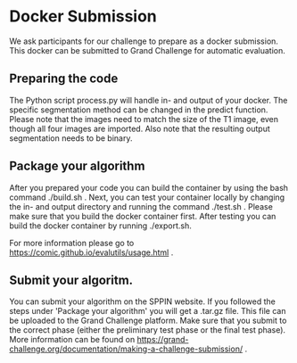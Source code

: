 # Docker Submission

We ask participants for our challenge to prepare as a docker submission. This docker can be submitted to Grand Challenge for automatic evaluation.

## Preparing the code
The Python script process.py will handle in- and output of your docker. The specific segmentation method can be changed in the predict function. Please note that the images need to match the size of the T1 image, even though all four images are imported. Also note that the resulting output segmentation needs to be binary.

## Package your algorithm
After you prepared your code you can build the container by using the bash command ./build.sh . 
Next, you can test your container locally by changing the in- and output directory and running the command ./test.sh . Please make sure that you build the docker container first. 
After testing you can build the docker container by running ./export.sh.

For more information please go to https://comic.github.io/evalutils/usage.html .

## Submit your algoritm.
You can submit your algorithm on the SPPIN website. If you followed the steps under 'Package your algorithm' you will get a .tar.gz file. This file can be uploaded to the Grand Challenge platform. Make sure that you submit to the correct phase (either the preliminary test phase or the final test phase). More information can be found on https://grand-challenge.org/documentation/making-a-challenge-submission/ . 
